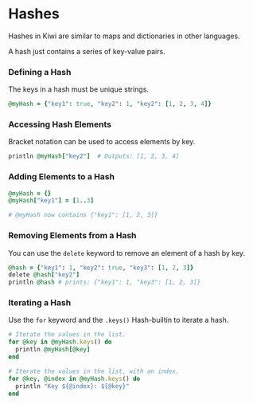 # Hashes

Hashes in Kiwi are similar to maps and dictionaries in other languages.

A hash just contains a series of key-value pairs.

### Defining a Hash

The keys in a hash must be unique strings.

```ruby
@myHash = {"key1": true, "key2": 1, "key2": [1, 2, 3, 4]}
```

### Accessing Hash Elements

Bracket notation can be used to access elements by key.

```ruby
println @myHash["key2"]  # Outputs: [1, 2, 3, 4]
```

### Adding Elements to a Hash

```ruby
@myHash = {}
@myHash["key1"] = [1..3]

# @myHash now contains {"key1": [1, 2, 3]}
```

### Removing Elements from a Hash

You can use the `delete` keyword to remove an element of a hash by key.

```ruby
@hash = {"key1": 1, "key2": true, "key3": [1, 2, 3]}
delete @hash["key2"]
println @hash # prints: {"key1": 1, "key3": [1, 2, 3]}
```

### Iterating a Hash

Use the `for` keyword and the `.keys()` Hash-builtin to iterate a hash.

```ruby
# Iterate the values in the list.
for @key in @myHash.keys() do
  println @myHash[@key]
end

# Iterate the values in the list, with an index.
for @key, @index in @myHash.keys() do
  println "Key ${@index}: ${@key}"
end
```
